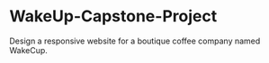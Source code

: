 # WakeUp-Capstone-Project
 Design a responsive website for a boutique coffee company named WakeCup.
